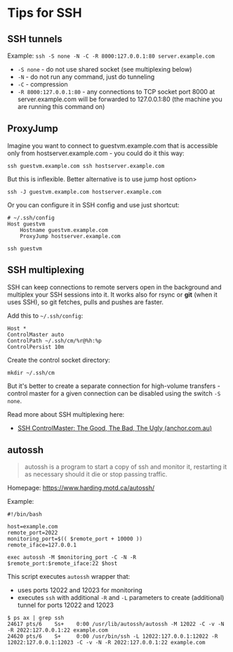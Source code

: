 
Tips for SSH
============

SSH tunnels
-----------

Example: `ssh -S none -N -C -R 8000:127.0.0.1:80 server.example.com`

- `-S none` - do not use shared socket (see multiplexing below)
- `-N` - do not run any command, just do tunneling
- `-C` - compression
- `-R 8000:127.0.0.1:80` - any connections to TCP socket port 8000 at server.example.com will be forwarded to 127.0.0.1:80 (the machine you are running this command on)


ProxyJump
---------

Imagine you want to connect to guestvm.example.com that is accessible only from hostserver.example.com - you could do it this way:

```
ssh guestvm.example.com ssh hostserver.example.com
```

But this is inflexible. Better alternative is to use jump host option>

```
ssh -J guestvm.example.com hostserver.example.com
```

Or you can configure it in SSH config and use just shortcut:

```
# ~/.ssh/config
Host guestvm
    Hostname guestvm.example.com
    ProxyJump hostserver.example.com
```

```
ssh guestvm
```





SSH multiplexing
----------------

SSH can keep connections to remote servers open in the background and multiplex your SSH sessions into it.
It works also for rsync or **git** (when it uses SSH), so git fetches, pulls and pushes are faster.

Add this to `~/.ssh/config`:

    Host *
    ControlMaster auto
    ControlPath ~/.ssh/cm/%r@%h:%p
    ControlPersist 10m

Create the control socket directory:

    mkdir ~/.ssh/cm

But it's better to create a separate connection for high-volume transfers -
control master for a given connection can be disabled using the switch `-S none`.

Read more about SSH multiplexing here:

- [SSH ControlMaster: The Good, The Bad, The Ugly (anchor.com.au)](http://www.anchor.com.au/blog/2010/02/ssh-controlmaster-the-good-the-bad-the-ugly/)


autossh
-------

> autossh is a program to start a copy of ssh and monitor it, restarting
> it as necessary should it die or stop passing traffic.

Homepage: https://www.harding.motd.ca/autossh/

Example:

```shell
#!/bin/bash

host=example.com
remote_port=2022
monitoring_port=$(( $remote_port + 10000 ))
remote_iface=127.0.0.1

exec autossh -M $monitoring_port -C -N -R $remote_port:$remote_iface:22 $host
```

This script executes `autossh` wrapper that:

- uses ports 12022 and 12023 for monitoring
- executes `ssh` with additional `-R` and `-L` parameters to create (additional) tunnel for ports 12022 and 12023

```
$ ps ax | grep ssh
24617 pts/6    Ss+    0:00 /usr/lib/autossh/autossh -M 12022 -C -v -N -R 2022:127.0.0.1:22 example.com
24620 pts/6    S+     0:00 /usr/bin/ssh -L 12022:127.0.0.1:12022 -R 12022:127.0.0.1:12023 -C -v -N -R 2022:127.0.0.1:22 example.com
```

